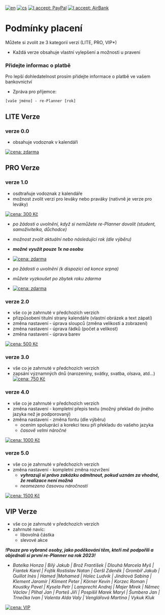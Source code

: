 [![en](https://img.shields.io/badge/lang-en-red.svg)](https://github.com/PepikVaio/reMarkable_re-Planner/blob/main/PAYMENT.md)
[![cs](https://img.shields.io/badge/lang-cs-springgreen.svg)](https://github.com/PepikVaio/reMarkable_re-Planner/blob/main/.language_cs/PAYMENT.cs.md)
[![I accept: PayPal](https://img.shields.io/badge/accept-PayPal-blue)](http://paypal.me/josefwajsar)
[![I accept: AirBank](https://img.shields.io/badge/accept-AirBankBank-green)](https://www.airbank.cz/)


# Podmínky placení

Můžete si zvolit ze 3 kategorií verzí (LITE, PRO, VIP*)
* Každá verze obsahuje vlastní vylepšení a možnosti u pravení

### Přidejte informac o platbě
Pro lepší dohledatelnost prosím přidejte informace o platbě ve vašem bankovnictví
* Zpráva pro příjemce:
```
[vaše jméno] - re-Planner [rok]
```


## LITE Verze

### verze 0.0
* obsahuje vodoznak v kalendáři

[![cena: zdarma](https://img.shields.io/badge/cena:-zdarma-green)](https://github.com/PepikVaio/reMarkable_re-Planner/releases)

## PRO Verze

### verze 1.0
* osdtraňuje vodoznak z kalendáře
* možnost zvolit verzi pro leváky nebo praváky (nativně je verze pro leváky)

[![cena: 300 Kč](https://img.shields.io/badge/cena:-300_Kč-green)](https://github.com/PepikVaio/reMarkable_re-Planner/blob/main/.payment/K%C4%8D/300%20K%C4%8D.png)

  * *po žádosti o uvolnění, když si nemůžete re-Planner dovolit (student, samoživitelka, důchodce)*
  * *možnost zvolit aktuální nebo následující rok (dle výběru)*
  * ***možné využít pouze 1x na osobu***
  * [![cena: zdarma](https://img.shields.io/badge/cena:-zdarma-green)](mailto:Wajsar.Josef@hotmail.com?subject=re-Planner%20(akce%20student,%20samoživitelka,%20důchodce)&body=Dobrý%20den.)

  * *po žádosti o uvolnění (k dispozici od konce srpna)*
  * *můžete vyzkoušet po zbytek roku zdarma*
  * [![cena: zdarma](https://img.shields.io/badge/cena:-zdarma-green)](mailto:Wajsar.Josef@hotmail.com?subject=re-Planner%20(akce%20konec%20srpna)&body=Dobrý%20den%20pane%20Wajsare,%0Avyužívám%20akci%20(k%20dispozici%20od%20konce%20srpna).%0A%0AProsím%20o%20zaslání%20re-Planneru%20(verze%202.0)%20na%20zbývající%20období%20roku.%0AMám%20zájem%20o%20verzi%20pro%20%5Bdoplňte%20-%20leváky,%20praváky%5D.%0A%0AVelice%20děkuji%20s%20pozdravem%20%5Bdoplňte%5D.)

### verze 2.0
* vše co je zahrnuté v předchozích verzích
* přizpůsobení titulní strany kalendáře (vlastní obrázek a text zápatí)
* změna nastavení - úprava sloupců (změna velikostí a zobrazení)
* změna nastavení - úprava řádků (počet a velikost)
* změna nastavení - úprava barev

[![cena: 500 Kč](https://img.shields.io/badge/cena:-500_Kč-green)](https://github.com/PepikVaio/reMarkable_re-Planner/blob/main/.payment/K%C4%8D/500%20K%C4%8D.png)

### verze 3.0
* vše co je zahrnuté v předchozích verzích
* zapsání významných dnů (narozeniny, svátky, svatba, olsava, atd...)
[![cena: 750 Kč](https://img.shields.io/badge/cena:-750_Kč-green)](https://github.com/PepikVaio/reMarkable_re-Planner/blob/main/.payment/K%C4%8D/750%20K%C4%8D.png)


### verze 4.0
* vše co je zahrnuté v předchozích verzích
* změna nastavení - kompletní přepis textu (možný překlad do jiného jazyka než je podporovaný)
* změna nastavení - změna fontu (dle výběru)
  * ocením spolupráci a korekci texu při překladu do vašeho jazyka
  * *časově velmi náročné*

[![cena: 1000 Kč](https://img.shields.io/badge/cena:-1000_Kč-green)](https://github.com/PepikVaio/reMarkable_re-Planner/blob/main/.payment/K%C4%8D/1000%20K%C4%8D.png)

### verze 5.0
* vše co je zahrnuté v předchozích verzích
* změna nastavení - kompletní změna rozvržení
  * ***vyhrazuji si právo zakázku odmítnout, pokud uznám za vhodné, že realizace není možná***
  * *neomezeno časovou náročností*

[![cena: 1500 Kč](https://img.shields.io/badge/cena:-1500_Kč-green)](https://github.com/PepikVaio/reMarkable_re-Planner/blob/main/.payment/K%C4%8D/1500%20K%C4%8D.png)

## VIP Verze
* vše co je zahrnuté v předchozích verzích
* zahrnuté navíc:
  * libovolná částka
  * slevové akce

***!Pouze pro vybrané osoby, jako poděkování těm, kteří mě podpořili a objednali si první re-Planner na rok 2023!***
* *Batelka Honza | Bilý Jakub | Brož František | Dlouhá Marcela Myš | Fiantek Karel | Fojtik Rostislav Natan | Geršl Zdeněk | Grombíř Jakub | Guillot Inès | Hamed |Mohamed | Holec Ludvik | Jindrová Sabina | Klement Jaromír | Kliment Peter | Körner Kevin | Korzec Roman | Koustky Pavel | Kysela Petr | Lamprecht Andrej | Majer Mirek | Němec Václav | Plíhal Jan | Porteš Jiří | Pospíšil Marek Maryl | Šumbera Jan | Trnečka Ivan | Valenta Alda Valy | Venglářová Martina | Vykuk Kluk*

[![cena: VIP](https://img.shields.io/badge/cena:-V_I_P_*-yellow)](https://github.com/PepikVaio/reMarkable_re-Planner/blob/main/.payment/K%C4%8D/VIP.png)
